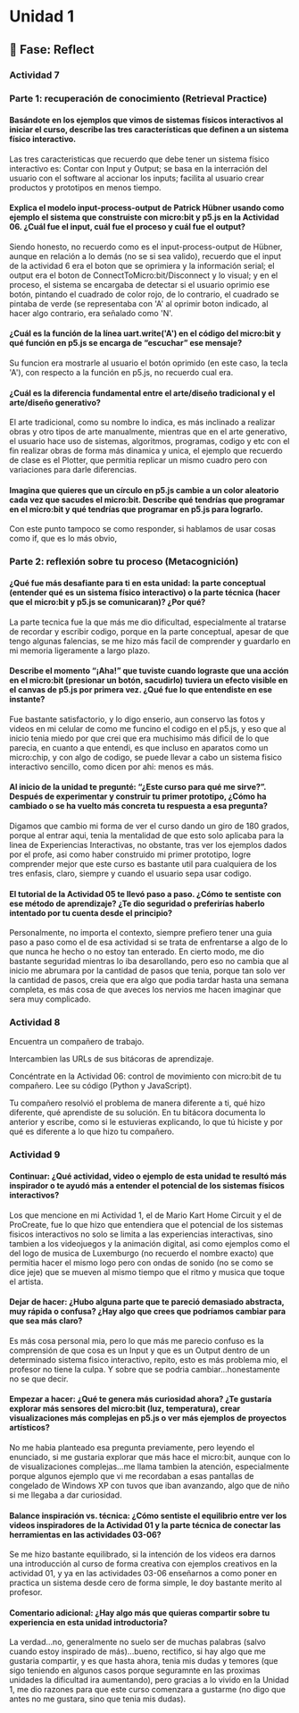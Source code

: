 # Unidad 1

## 🤔 Fase: Reflect

### Actividad 7

### Parte 1: recuperación de conocimiento (Retrieval Practice) 

#### Basándote en los ejemplos que vimos de sistemas físicos interactivos al iniciar el curso, describe las tres características que definen a un sistema físico interactivo.

Las tres caracteristicas que recuerdo que debe tener un sistema físico interactivo es: Contar con Input y Output; se basa en la interración del usuario con el software al accionar los inputs; facilita al usuario crear productos y prototipos en menos tiempo.

#### Explica el modelo input-process-output de Patrick Hübner usando como ejemplo el sistema que construiste con micro:bit y p5.js en la Actividad 06. ¿Cuál fue el input, cuál fue el proceso y cuál fue el output?

Siendo honesto, no recuerdo como es el input-process-output de Hübner, aunque en relación a lo demás (no se si sea valido), recuerdo que el input de la actividad 6 era el boton que se oprimiera y la información serial; el output era el boton de ConnectToMicro:bit/Disconnect y lo visual; y en el proceso, el sistema se encargaba de detectar si el usuario oprimio ese botón, pintando el cuadrado de color rojo, de lo contrario, el cuadrado se pintaba de verde (se representaba con 'A' al oprimir boton indicado, al hacer algo contrario, era señalado como 'N'.

#### ¿Cuál es la función de la línea uart.write('A') en el código del micro:bit y qué función en p5.js se encarga de “escuchar” ese mensaje?

Su funcion era mostrarle al usuario el botón oprimido (en este caso, la tecla 'A'), con respecto a la función en p5.js, no recuerdo cual era.

#### ¿Cuál es la diferencia fundamental entre el arte/diseño tradicional y el arte/diseño generativo?

El arte tradicional, como su nombre lo indica, es más inclinado a realizar obras y otro tipos de arte manualmente, mientras que en el arte generativo, el usuario hace uso de sistemas, algoritmos, programas, codigo y etc con el fin realizar obras de forma más dinamica y unica, el ejemplo que recuerdo de clase es el Plotter, que permitia replicar un mismo cuadro pero con variaciones para darle diferencias.

#### Imagina que quieres que un círculo en p5.js cambie a un color aleatorio cada vez que sacudes el micro:bit. Describe qué tendrías que programar en el micro:bit y qué tendrías que programar en p5.js para lograrlo.

Con este punto tampoco se como responder, si hablamos de usar cosas como if, que es lo más obvio, 

### Parte 2: reflexión sobre tu proceso (Metacognición)

#### ¿Qué fue más desafiante para ti en esta unidad: la parte conceptual (entender qué es un sistema físico interactivo) o la parte técnica (hacer que el micro:bit y p5.js se comunicaran)? ¿Por qué?

La parte tecnica fue la que más me dio dificultad, especialmente al tratarse de recordar y escribir codigo, porque en la parte conceptual, apesar de que tengo algunas falencias, se me hizo más facil de comprender y guardarlo en mi memoria ligeramente a largo plazo.

#### Describe el momento “¡Aha!” que tuviste cuando lograste que una acción en el micro:bit (presionar un botón, sacudirlo) tuviera un efecto visible en el canvas de p5.js por primera vez. ¿Qué fue lo que entendiste en ese instante?

Fue bastante satisfactorio, y lo digo enserio, aun conservo las fotos y videos en mi celular de como me funcino el codigo en el p5.js, y eso que al inicio tenia miedo por que crei que era muchisimo más dificil de lo que parecia, en cuanto a que entendi, es que incluso en aparatos como un micro:chip, y con algo de codigo, se puede llevar a cabo un sistema fisico interactivo sencillo, como dicen por ahi: menos es más.

#### Al inicio de la unidad te pregunté: “¿Este curso para qué me sirve?”. Después de experimentar y construir tu primer prototipo, ¿Cómo ha cambiado o se ha vuelto más concreta tu respuesta a esa pregunta?

Digamos que cambio mi forma de ver el curso dando un giro de 180 grados, porque al entrar aqui, tenia la mentalidad de que esto solo aplicaba para la linea de Experiencias Interactivas, no obstante, tras ver los ejemplos dados por el profe, asi como haber construido mi primer prototipo, logre comprender mejor que este curso es bastante util para cualquiera de los tres enfasis, claro, siempre y cuando el usuario sepa usar codigo.

#### El tutorial de la Actividad 05 te llevó paso a paso. ¿Cómo te sentiste con ese método de aprendizaje? ¿Te dio seguridad o preferirías haberlo intentado por tu cuenta desde el principio?

Personalmente, no importa el contexto, siempre prefiero tener una guia paso a paso como el de esa actividad si se trata de enfrentarse a algo de lo que nunca he hecho o no estoy tan enterado. En cierto modo, me dio bastante seguridad mientras lo iba desarollando, pero eso no cambia que al inicio me abrumara por la cantidad de pasos que tenia, porque tan solo ver la cantidad de pasos, creia que era algo que podia tardar hasta una semana completa, es más cosa de que aveces los nervios me hacen imaginar que sera muy complicado.

### Actividad 8

Encuentra un compañero de trabajo.



Intercambien las URLs de sus bitácoras de aprendizaje.



Concéntrate en la Actividad 06: control de movimiento con micro:bit de tu compañero. Lee su código (Python y JavaScript).



Tu compañero resolvió el problema de manera diferente a ti, qué hizo diferente, qué aprendiste de su solución. En tu bitácora documenta lo anterior y escribe, como si le estuvieras explicando, lo que tú hiciste y por qué es diferente a lo que hizo tu compañero.



### Actividad 9

#### Continuar: ¿Qué actividad, video o ejemplo de esta unidad te resultó más inspirador o te ayudó más a entender el potencial de los sistemas físicos interactivos?

Los que mencione en mi Actividad 1, el de Mario Kart Home Circuit y el de ProCreate, fue lo que hizo que entendiera que el potencial de los sistemas fisicos interactivos no solo se limita a las experiencias interactivas, sino tambien a los videojuegos y la animación digital, asi como ejemplos como el del logo de musica de Luxemburgo (no recuerdo el nombre exacto) que permitia hacer el mismo logo pero con ondas de sonido (no se como se dice jeje) que se mueven al mismo tiempo que el ritmo y musica que toque el artista.

#### Dejar de hacer: ¿Hubo alguna parte que te pareció demasiado abstracta, muy rápida o confusa? ¿Hay algo que crees que podríamos cambiar para que sea más claro?

Es más cosa personal mia, pero lo que más me parecio confuso es la comprensión de que cosa es un Input y que es un Output dentro de un determinado sistema fisico interactivo, repito, esto es más problema mio, el profesor no tiene la culpa. Y sobre que se podria cambiar...honestamente no se que decir.

#### Empezar a hacer: ¿Qué te genera más curiosidad ahora? ¿Te gustaría explorar más sensores del micro:bit (luz, temperatura), crear visualizaciones más complejas en p5.js o ver más ejemplos de proyectos artísticos?

No me habia planteado esa pregunta previamente, pero leyendo el enunciado, si me gustaria explorar que más hace el micro:bit, aunque con lo de visualizaciones complejas...me llama tambien la atención, especialmente porque algunos ejemplo que vi me recordaban a esas pantallas de congelado de Windows XP con tuvos que iban avanzando, algo que de niño si me llegaba a dar curiosidad.

#### Balance inspiración vs. técnica: ¿Cómo sentiste el equilibrio entre ver los videos inspiradores de la Actividad 01 y la parte técnica de conectar las herramientas en las actividades 03-06?

Se me hizo bastante equilibrado, si la intención de los videos era darnos una introducción al curso de forma creativa con ejemplos creativos en la actividad 01, y ya en las actividades 03-06 enseñarnos a como poner en practica un sistema desde cero de forma simple, le doy bastante merito al profesor.

#### Comentario adicional: ¿Hay algo más que quieras compartir sobre tu experiencia en esta unidad introductoria?

La verdad...no, generalmente no suelo ser de muchas palabras (salvo cuando estoy inspirado de más)...bueno, rectifico, si hay algo que me gustaria compartir, y es que hasta ahora, tenia mis dudas y temores (que sigo teniendo en algunos casos porque seguramnte en las proximas unidades la dificultad ira aumentando), pero gracias a lo vivido en la Unidad 1, me dio razones para que este curso comenzara a gustarme (no digo que antes no me gustara, sino que tenia mis dudas).

